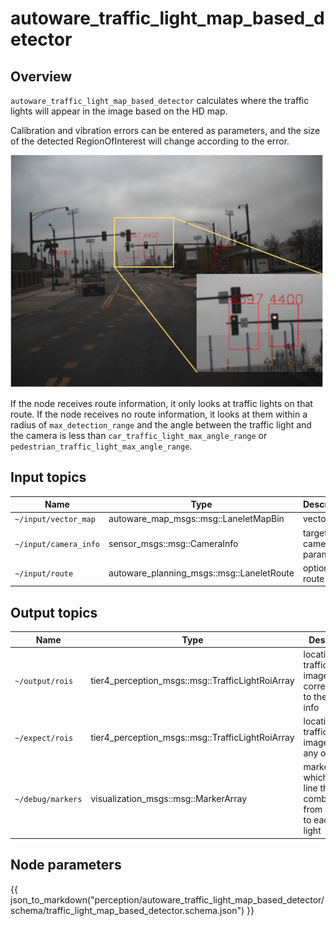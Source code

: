 # autoware_traffic_light_map_based_detector

## Overview

`autoware_traffic_light_map_based_detector` calculates where the traffic lights will appear in the image based on the HD map.

Calibration and vibration errors can be entered as parameters, and the size of the detected RegionOfInterest will change according to the error.

![traffic_light_map_based_detector_result](./docs/traffic_light_map_based_detector_result.svg)

If the node receives route information, it only looks at traffic lights on that route.
If the node receives no route information, it looks at them within a radius of `max_detection_range` and the angle between the traffic light and the camera is less than `car_traffic_light_max_angle_range` or `pedestrian_traffic_light_max_angle_range`.

## Input topics

| Name                  | Type                                      | Description             |
| --------------------- | ----------------------------------------- | ----------------------- |
| `~/input/vector_map`  | autoware_map_msgs::msg::LaneletMapBin     | vector map              |
| `~/input/camera_info` | sensor_msgs::msg::CameraInfo              | target camera parameter |
| `~/input/route`       | autoware_planning_msgs::msg::LaneletRoute | optional: route         |

## Output topics

| Name              | Type                                             | Description                                                               |
| ----------------- | ------------------------------------------------ | ------------------------------------------------------------------------- |
| `~/output/rois`   | tier4_perception_msgs::msg::TrafficLightRoiArray | location of traffic lights in image corresponding to the camera info      |
| `~/expect/rois`   | tier4_perception_msgs::msg::TrafficLightRoiArray | location of traffic lights in image without any offset                    |
| `~/debug/markers` | visualization_msgs::msg::MarkerArray             | markers which show a line that combines from camera to each traffic light |

## Node parameters

{{ json_to_markdown("perception/autoware_traffic_light_map_based_detector/schema/traffic_light_map_based_detector.schema.json") }}
